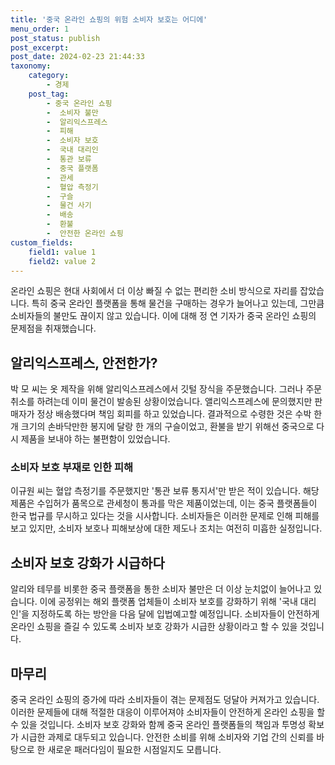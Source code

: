 ```yaml
---
title: '중국 온라인 쇼핑의 위험 소비자 보호는 어디에'
menu_order: 1
post_status: publish
post_excerpt: 
post_date: 2024-02-23 21:44:33
taxonomy:
    category:
        - 경제
    post_tag:
        - 중국 온라인 쇼핑
        -  소비자 불만
        -  알리익스프레스
        -  피해
        -  소비자 보호
        -  국내 대리인
        -  통관 보류
        -  중국 플랫폼
        -  관세
        -  혈압 측정기
        -  구슬
        -  물건 사기
        -  배송
        -  환불
        -  안전한 온라인 쇼핑
custom_fields:
    field1: value 1
    field2: value 2
---
```


온라인 쇼핑은 현대 사회에서 더 이상 빠질 수 없는 편리한 소비 방식으로 자리를 잡았습니다. 특히 중국 온라인 플랫폼을 통해 물건을 구매하는 경우가 늘어나고 있는데, 그만큼 소비자들의 불만도 끊이지 않고 있습니다. 이에 대해 정 연 기자가 중국 온라인 쇼핑의 문제점을 취재했습니다.
## 알리익스프레스, 안전한가?
박 모 씨는 옷 제작을 위해 알리익스프레스에서 깃털 장식을 주문했습니다. 그러나 주문 취소를 하려는데 이미 물건이 발송된 상황이었습니다. 앨리익스프레스에 문의했지만 판매자가 정상 배송했다며 책임 회피를 하고 있었습니다. 결과적으로 수령한 것은 수박 한 개 크기의 손바닥만한 봉지에 달랑 한 개의 구슬이었고, 환불을 받기 위해선 중국으로 다시 제품을 보내야 하는 불편함이 있었습니다.
### 소비자 보호 부재로 인한 피해
이규원 씨는 혈압 측정기를 주문했지만 '통관 보류 통지서'만 받은 적이 있습니다. 해당 제품은 수입허가 품목으로 관세청이 통과를 막은 제품이었는데, 이는 중국 플랫폼들이 한국 법규를 무시하고 있다는 것을 시사합니다. 소비자들은 이러한 문제로 인해 피해를 보고 있지만, 소비자 보호나 피해보상에 대한 제도나 조치는 여전히 미흡한 실정입니다.
## 소비자 보호 강화가 시급하다
알리와 테무를 비롯한 중국 플랫폼을 통한 소비자 불만은 더 이상 눈치없이 늘어나고 있습니다. 이에 공정위는 해외 플랫폼 업체들이 소비자 보호를 강화하기 위해 '국내 대리인'을 지정하도록 하는 방안을 다음 달에 입법예고할 예정입니다. 소비자들이 안전하게 온라인 쇼핑을 즐길 수 있도록 소비자 보호 강화가 시급한 상황이라고 할 수 있을 것입니다.
## 마무리
중국 온라인 쇼핑의 증가에 따라 소비자들이 겪는 문제점도 덩달아 커져가고 있습니다. 이러한 문제들에 대해 적절한 대응이 이루어져야 소비자들이 안전하게 온라인 쇼핑을 할 수 있을 것입니다. 소비자 보호 강화와 함께 중국 온라인 플랫폼들의 책임과 투명성 확보가 시급한 과제로 대두되고 있습니다. 안전한 소비를 위해 소비자와 기업 간의 신뢰를 바탕으로 한 새로운 패러다임이 필요한 시점일지도 모릅니다.
